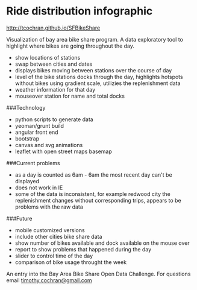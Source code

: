 Ride distribution infographic
===========

http://tcochran.github.io/SFBikeShare

Visualization of bay area bike share program. A data exploratory tool to highlight where bikes are going throughout the day.

* show locations of stations 
* swap between cities and dates
* displays bikes moving between stations over the course of day
* level of the bike stations docks through the day, highlights hotspots without bikes using gradient scale, utilizies the replenishment data
* weather information for that day
* mouseover station for name and total docks

###Technology
* python scripts to generate data
* yeoman/grunt build
* angular front end
* bootstrap
* canvas and svg animations
* leaflet with open street maps basemap

###Current problems 
* as a day is counted as 6am - 6am the most recent day can't be displayed
* does not work in IE
* some of the data is inconsistent, for example redwood city the replenishment changes without corresponding trips, appears to be problems with the raw data

###Future 
* mobile customized versions
* include other cities bike share data 
* show number of bikes available and dock available on the mouse over
* report to show problems that happened during the day
* slider to control time of the day
* comparison of bike usage throught the week


An entry into the Bay Area Bike Share Open Data Challenge. For questions email timothy.cochran@gmail.com


